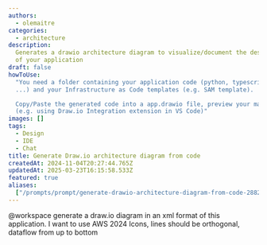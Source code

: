 ```yaml
---
authors:
  - olemaitre
categories:
  - architecture
description:
  Generates a drawio architecture diagram to visualize/document the design
  of your application
draft: false
howToUse:
  "You need a folder containing your application code (python, typescript,
  ...) and your Infrastructure as Code templates (e.g. SAM template).

  Copy/Paste the generated code into a app.drawio file, preview your markdown file
  (e.g. using Draw.io Integration extension in VS Code)"
images: []
tags:
  - Design
  - IDE
  - Chat
title: Generate Draw.io architecture diagram from code
createdAt: 2024-11-04T20:27:44.765Z
updatedAt: 2025-03-23T16:15:58.533Z
featured: true
aliases:
  ["/prompts/prompt/generate-drawio-architecture-diagram-from-code-288294a8"]
---
```


@workspace generate a draw.io diagram in an xml format of this application.
I want to use AWS 2024 Icons, lines should be orthogonal, dataflow from up to bottom
